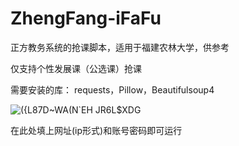 # ZhengFang-iFaFu
正方教务系统的抢课脚本，适用于福建农林大学，供参考

仅支持个性发展课（公选课）抢课

需要安装的库：
requests，Pillow，Beautifulsoup4

![({L87D~WA(N`EH JR6L$XDG](https://user-images.githubusercontent.com/73115010/128710654-b74537e0-d065-4e84-b658-df6d5ef606d1.png)

在此处填上网址(ip形式)和账号密码即可运行
